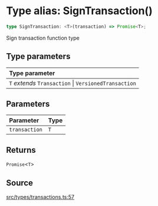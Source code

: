 # Type alias: SignTransaction()

```ts
type SignTransaction: <T>(transaction) => Promise<T>;
```

Sign transaction function type

## Type parameters

| Type parameter |
| :------ |
| `T` *extends* `Transaction` \| `VersionedTransaction` |

## Parameters

| Parameter | Type |
| :------ | :------ |
| `transaction` | `T` |

## Returns

`Promise`\<`T`\>

## Source

[src/types/transactions.ts:57](https://github.com/torque-labs/torque-ts-sdk/blob/4377d91cff1aa0b27936cb53a23174cb35cc6c04/src/types/transactions.ts#L57)
